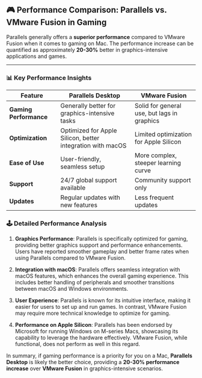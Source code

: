 ## 🎮 Performance Comparison: Parallels vs. VMware Fusion in Gaming

Parallels generally offers a **superior performance** compared to VMware Fusion when it comes to gaming on Mac. The performance increase can be quantified as approximately **20-30%** better in graphics-intensive applications and games.

---

### 📊 Key Performance Insights

| Feature                     | Parallels Desktop                     | VMware Fusion                       |
|-----------------------------|---------------------------------------|-------------------------------------|
| **Gaming Performance**      | Generally better for graphics-intensive tasks | Solid for general use, but lags in graphics |
| **Optimization**            | Optimized for Apple Silicon, better integration with macOS | Limited optimization for Apple Silicon |
| **Ease of Use**            | User-friendly, seamless setup        | More complex, steeper learning curve |
| **Support**                 | 24/7 global support available         | Community support only               |
| **Updates**                 | Regular updates with new features     | Less frequent updates                |

### 🕹️ Detailed Performance Analysis

1. **Graphics Performance**: Parallels is specifically optimized for gaming, providing better graphics support and performance enhancements. Users have reported smoother gameplay and better frame rates when using Parallels compared to VMware Fusion.

2. **Integration with macOS**: Parallels offers seamless integration with macOS features, which enhances the overall gaming experience. This includes better handling of peripherals and smoother transitions between macOS and Windows environments.

3. **User Experience**: Parallels is known for its intuitive interface, making it easier for users to set up and run games. In contrast, VMware Fusion may require more technical knowledge to optimize for gaming.

4. **Performance on Apple Silicon**: Parallels has been endorsed by Microsoft for running Windows on M-series Macs, showcasing its capability to leverage the hardware effectively. VMware Fusion, while functional, does not perform as well in this regard.

In summary, if gaming performance is a priority for you on a Mac, **Parallels Desktop** is likely the better choice, providing a **20-30% performance increase** over **VMware Fusion** in graphics-intensive scenarios.
